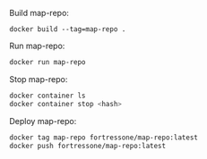 Build map-repo:

```
docker build --tag=map-repo .
```


Run map-repo:

```sh
docker run map-repo
```


Stop map-repo:

```sh
docker container ls
docker container stop <hash>
```


Deploy map-repo:

```sh
docker tag map-repo fortressone/map-repo:latest
docker push fortressone/map-repo:latest
```

